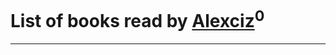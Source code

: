 # List of books read by [Alexciz](https://plus.google.com/u/0/104402554069177138887/)<sup>0</sup>
---

